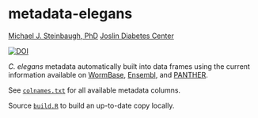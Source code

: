 # metadata-elegans

[Michael J. Steinbaugh, PhD](http://mike.steinbaugh.com)
[Joslin Diabetes Center](http://www.joslin.org)

[![DOI](https://zenodo.org/badge/20969/mjsteinbaugh/metadata-elegans.svg)](https://zenodo.org/badge/latestdoi/20969/mjsteinbaugh/metadata-elegans)

*C. elegans* metadata automatically built into data frames using the current information available on [WormBase](http://www.wormbase.org), [Ensembl](http://www.ensembl.org/Caenorhabditis_elegans/Info/Index), and [PANTHER](http://pantherdb.org).

See [`colnames.txt`](colnames.txt) for all available metadata columns.

Source [`build.R`](build.R) to build an up-to-date copy locally.
